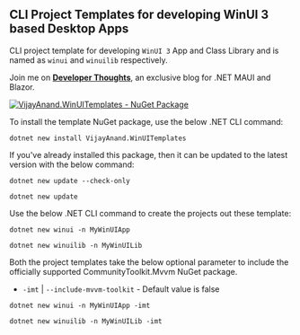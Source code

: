 ## CLI Project Templates for developing WinUI 3 based Desktop Apps

CLI project template for developing `WinUI 3` App and Class Library and is named as `winui` and `winuilib` respectively.

Join me on [**Developer Thoughts**](https://egvijayanand.in/ "Developer Thoughts"), an exclusive blog for .NET MAUI and Blazor.

[![VijayAnand.WinUITemplates - NuGet Package](https://badgen.net/nuget/v/VijayAnand.WinUITemplates/)](https://www.nuget.org/packages/VijayAnand.WinUITemplates/ "WinUI CLI Templates")

To install the template NuGet package, use the below .NET CLI command:

```shell
dotnet new install VijayAnand.WinUITemplates
```

If you've already installed this package, then it can be updated to the latest version with the below command:

```shell
dotnet new update --check-only
```
```shell
dotnet new update
```

Use the below .NET CLI command to create the projects out these template:

```shell
dotnet new winui -n MyWinUIApp
```

```shell
dotnet new winuilib -n MyWinUILib
```

Both the project templates take the below optional parameter to include the officially supported CommunityToolkit.Mvvm NuGet package.

* `-imt` | `--include-mvvm-toolkit` - Default value is false

```shell
dotnet new winui -n MyWinUIApp -imt
```

```shell
dotnet new winuilib -n MyWinUILib -imt
```
